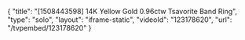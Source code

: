 {
    "title": "[1508443598] 14K Yellow Gold 0.96ctw Tsavorite Band Ring",
    "type": "solo",
    "layout": "iframe-static",
    "videoId": "123178620",
    "url": "\/tvpembed\/123178620"
}